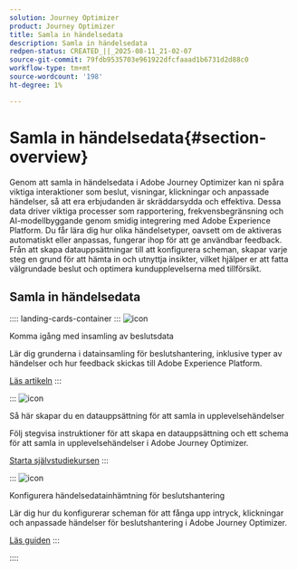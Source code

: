 ```yaml
---
solution: Journey Optimizer
product: Journey Optimizer
title: Samla in händelsedata
description: Samla in händelsedata
redpen-status: CREATED_||_2025-08-11_21-02-07
source-git-commit: 79fdb9535703e961922dfcfaaad1b6731d2d88c0
workflow-type: tm+mt
source-wordcount: '198'
ht-degree: 1%

---
```



# Samla in händelsedata{#section-overview}

Genom att samla in händelsedata i Adobe Journey Optimizer kan ni spåra viktiga interaktioner som beslut, visningar, klickningar och anpassade händelser, så att era erbjudanden är skräddarsydda och effektiva. Dessa data driver viktiga processer som rapportering, frekvensbegränsning och AI-modellbyggande genom smidig integrering med Adobe Experience Platform. Du får lära dig hur olika händelsetyper, oavsett om de aktiveras automatiskt eller anpassas, fungerar ihop för att ge användbar feedback. Från att skapa datauppsättningar till att konfigurera scheman, skapar varje steg en grund för att hämta in och utnyttja insikter, vilket hjälper er att fatta välgrundade beslut och optimera kundupplevelserna med tillförsikt.

## Samla in händelsedata

:::: landing-cards-container
:::
![icon](https://cdn.experienceleague.adobe.com/icons/book.svg?lang=sv-SE)

Komma igång med insamling av beslutsdata

Lär dig grunderna i datainsamling för beslutshantering, inklusive typer av händelser och hur feedback skickas till Adobe Experience Platform.

[Läs artikeln](../using/offers/data-collection/data-collection.md)
:::

:::
![icon](https://cdn.experienceleague.adobe.com/icons/circle-play.svg?lang=sv-SE)

Så här skapar du en datauppsättning för att samla in upplevelsehändelser

Följ stegvisa instruktioner för att skapa en datauppsättning och ett schema för att samla in upplevelsehändelser i Adobe Journey Optimizer.

[Starta självstudiekursen](../using/offers/data-collection/create-dataset.md)
:::

:::
![icon](https://cdn.experienceleague.adobe.com/icons/gear.svg?lang=sv-SE)

Konfigurera händelsedatainhämtning för beslutshantering

Lär dig hur du konfigurerar scheman för att fånga upp intryck, klickningar och anpassade händelser för beslutshantering i Adobe Journey Optimizer.

[Läs guiden](../using/offers/data-collection/schema-requirement.md)
:::

::::
